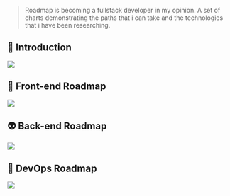 > Roadmap is becoming a fullstack developer in my opinion.  A set of charts demonstrating the paths that i can take and the technologies that i have been researching.

## 🚀 Introduction

![](https://i.imgur.com/A1zjuZd.png)

## 🎨 Front-end Roadmap

![](https://i.imgur.com/wmMEwG4.png)

## 👽 Back-end Roadmap

![](https://i.imgur.com/GYG5VdV.png)

## 👷 DevOps Roadmap

![](https://i.imgur.com/TPNiRHv.png)
